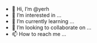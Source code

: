 - 👋 Hi, I’m @yerh
- 👀 I’m interested in ...
- 🌱 I’m currently learning ...
- 💞️ I’m looking to collaborate on ...
- 📫 How to reach me ...

<!---
yerh/yerh is a ✨ special ✨ repository because its `README.md` (this file) appears on your GitHub profile.
You can click the Preview link to take a look at your changes.
--->
